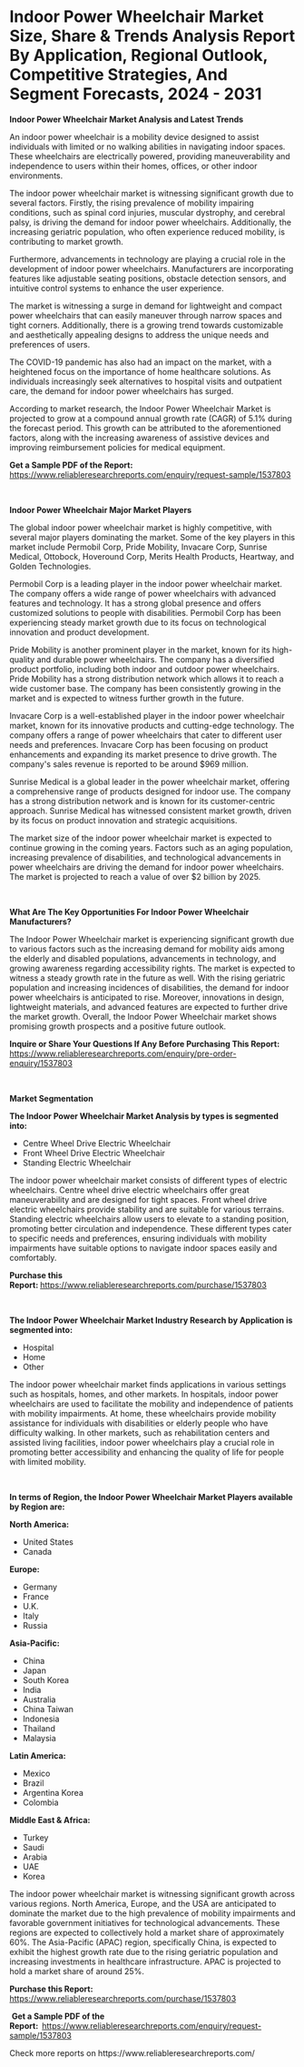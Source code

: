 <p><h1>Indoor Power Wheelchair Market Size, Share & Trends Analysis Report By Application, Regional Outlook, Competitive Strategies, And Segment Forecasts, 2024 - 2031</h1></p><p><strong>Indoor Power Wheelchair Market Analysis and Latest Trends</strong></p>
<p><p>An indoor power wheelchair is a mobility device designed to assist individuals with limited or no walking abilities in navigating indoor spaces. These wheelchairs are electrically powered, providing maneuverability and independence to users within their homes, offices, or other indoor environments.</p><p>The indoor power wheelchair market is witnessing significant growth due to several factors. Firstly, the rising prevalence of mobility impairing conditions, such as spinal cord injuries, muscular dystrophy, and cerebral palsy, is driving the demand for indoor power wheelchairs. Additionally, the increasing geriatric population, who often experience reduced mobility, is contributing to market growth.</p><p>Furthermore, advancements in technology are playing a crucial role in the development of indoor power wheelchairs. Manufacturers are incorporating features like adjustable seating positions, obstacle detection sensors, and intuitive control systems to enhance the user experience.</p><p>The market is witnessing a surge in demand for lightweight and compact power wheelchairs that can easily maneuver through narrow spaces and tight corners. Additionally, there is a growing trend towards customizable and aesthetically appealing designs to address the unique needs and preferences of users.</p><p>The COVID-19 pandemic has also had an impact on the market, with a heightened focus on the importance of home healthcare solutions. As individuals increasingly seek alternatives to hospital visits and outpatient care, the demand for indoor power wheelchairs has surged.</p><p>According to market research, the Indoor Power Wheelchair Market is projected to grow at a compound annual growth rate (CAGR) of 5.1% during the forecast period. This growth can be attributed to the aforementioned factors, along with the increasing awareness of assistive devices and improving reimbursement policies for medical equipment.</p></p>
<p><strong>Get a Sample PDF of the Report:&nbsp;</strong> <a href="https://www.reliableresearchreports.com/enquiry/request-sample/1537803">https://www.reliableresearchreports.com/enquiry/request-sample/1537803</a></p>
<p>&nbsp;</p>
<p><strong>Indoor Power Wheelchair Major Market Players</strong></p>
<p><p>The global indoor power wheelchair market is highly competitive, with several major players dominating the market. Some of the key players in this market include Permobil Corp, Pride Mobility, Invacare Corp, Sunrise Medical, Ottobock, Hoveround Corp, Merits Health Products, Heartway, and Golden Technologies.</p><p>Permobil Corp is a leading player in the indoor power wheelchair market. The company offers a wide range of power wheelchairs with advanced features and technology. It has a strong global presence and offers customized solutions to people with disabilities. Permobil Corp has been experiencing steady market growth due to its focus on technological innovation and product development.</p><p>Pride Mobility is another prominent player in the market, known for its high-quality and durable power wheelchairs. The company has a diversified product portfolio, including both indoor and outdoor power wheelchairs. Pride Mobility has a strong distribution network which allows it to reach a wide customer base. The company has been consistently growing in the market and is expected to witness further growth in the future.</p><p>Invacare Corp is a well-established player in the indoor power wheelchair market, known for its innovative products and cutting-edge technology. The company offers a range of power wheelchairs that cater to different user needs and preferences. Invacare Corp has been focusing on product enhancements and expanding its market presence to drive growth. The company's sales revenue is reported to be around $969 million.</p><p>Sunrise Medical is a global leader in the power wheelchair market, offering a comprehensive range of products designed for indoor use. The company has a strong distribution network and is known for its customer-centric approach. Sunrise Medical has witnessed consistent market growth, driven by its focus on product innovation and strategic acquisitions.</p><p>The market size of the indoor power wheelchair market is expected to continue growing in the coming years. Factors such as an aging population, increasing prevalence of disabilities, and technological advancements in power wheelchairs are driving the demand for indoor power wheelchairs. The market is projected to reach a value of over $2 billion by 2025.</p></p>
<p>&nbsp;</p>
<p><strong>What Are The Key Opportunities For Indoor Power Wheelchair Manufacturers?</strong></p>
<p><p>The Indoor Power Wheelchair market is experiencing significant growth due to various factors such as the increasing demand for mobility aids among the elderly and disabled populations, advancements in technology, and growing awareness regarding accessibility rights. The market is expected to witness a steady growth rate in the future as well. With the rising geriatric population and increasing incidences of disabilities, the demand for indoor power wheelchairs is anticipated to rise. Moreover, innovations in design, lightweight materials, and advanced features are expected to further drive the market growth. Overall, the Indoor Power Wheelchair market shows promising growth prospects and a positive future outlook.</p></p>
<p><strong>Inquire or Share Your Questions If Any Before Purchasing This Report:</strong> <a href="https://www.reliableresearchreports.com/enquiry/pre-order-enquiry/1537803">https://www.reliableresearchreports.com/enquiry/pre-order-enquiry/1537803</a></p>
<p>&nbsp;</p>
<p><strong>Market Segmentation</strong></p>
<p><strong>The Indoor Power Wheelchair Market Analysis by types is segmented into:</strong></p>
<p><ul><li>Centre Wheel Drive Electric Wheelchair</li><li>Front Wheel Drive Electric Wheelchair</li><li>Standing Electric Wheelchair</li></ul></p>
<p><p>The indoor power wheelchair market consists of different types of electric wheelchairs. Centre wheel drive electric wheelchairs offer great maneuverability and are designed for tight spaces. Front wheel drive electric wheelchairs provide stability and are suitable for various terrains. Standing electric wheelchairs allow users to elevate to a standing position, promoting better circulation and independence. These different types cater to specific needs and preferences, ensuring individuals with mobility impairments have suitable options to navigate indoor spaces easily and comfortably.</p></p>
<p><strong>Purchase this Report:&nbsp;</strong><a href="https://www.reliableresearchreports.com/purchase/1537803">https://www.reliableresearchreports.com/purchase/1537803</a></p>
<p>&nbsp;</p>
<p><strong>The Indoor Power Wheelchair Market Industry Research by Application is segmented into:</strong></p>
<p><ul><li>Hospital</li><li>Home</li><li>Other</li></ul></p>
<p><p>The indoor power wheelchair market finds applications in various settings such as hospitals, homes, and other markets. In hospitals, indoor power wheelchairs are used to facilitate the mobility and independence of patients with mobility impairments. At home, these wheelchairs provide mobility assistance for individuals with disabilities or elderly people who have difficulty walking. In other markets, such as rehabilitation centers and assisted living facilities, indoor power wheelchairs play a crucial role in promoting better accessibility and enhancing the quality of life for people with limited mobility.</p></p>
<p>&nbsp;</p>
<p><strong>In terms of Region, the Indoor Power Wheelchair Market Players available by Region are:</strong></p>
<p>
    <p> <strong> North America: </strong>
        <ul>
            <li>United States</li>
            <li>Canada</li>
        </ul>
        </p> 
    <p> <strong> Europe: </strong>
        <ul>
            <li>Germany</li>
            <li>France</li>
            <li>U.K.</li>
            <li>Italy</li>
            <li>Russia</li>
        </ul>
        </p> 
    <p> <strong> Asia-Pacific: </strong>
        <ul>
            <li>China</li>
            <li>Japan</li>
            <li>South Korea</li>
            <li>India</li>
            <li>Australia</li>
            <li>China Taiwan</li>
            <li>Indonesia</li>
            <li>Thailand</li>
            <li>Malaysia</li>
        </ul>
        </p> 
    <p> <strong> Latin America: </strong>
        <ul>
            <li>Mexico</li>
            <li>Brazil</li>
            <li>Argentina Korea</li>
            <li>Colombia</li>
        </ul>
        </p> 
    <p> <strong> Middle East & Africa: </strong>
        <ul>
            <li>Turkey</li>
            <li>Saudi</li>
            <li>Arabia</li>
            <li>UAE</li>
            <li>Korea</li>
        </ul>
    </p>
    </p>
<p><p>The indoor power wheelchair market is witnessing significant growth across various regions. North America, Europe, and the USA are anticipated to dominate the market due to the high prevalence of mobility impairments and favorable government initiatives for technological advancements. These regions are expected to collectively hold a market share of approximately 60%. The Asia-Pacific (APAC) region, specifically China, is expected to exhibit the highest growth rate due to the rising geriatric population and increasing investments in healthcare infrastructure. APAC is projected to hold a market share of around 25%.</p></p>
<p><strong>Purchase this Report: </strong><a href="https://www.reliableresearchreports.com/purchase/1537803">https://www.reliableresearchreports.com/purchase/1537803</a></p>
<p>&nbsp;<strong>Get a Sample PDF of the Report:&nbsp;&nbsp;</strong><a href="https://www.reliableresearchreports.com/enquiry/request-sample/1537803">https://www.reliableresearchreports.com/enquiry/request-sample/1537803</a></p>
<p><strong></strong></p>
<p>Check more reports on https://www.reliableresearchreports.com/</p>